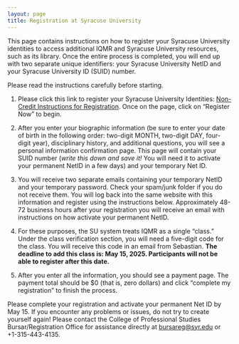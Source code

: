 ```yaml
---
layout: page
title: Registration at Syracuse University
---
```


This page contains instructions on how to register your Syracuse University identities to access additional IQMR and Syracuse University resources, such as its library. Once the entire process is completed, you will end up with two separate unique identifiers: your Syracuse University NetID and your Syracuse University ID (SUID) number.
 
Please read the instructions carefully before starting.
 
1. Please click this link to register your Syracuse University Identities: [Non-Credit Instructions for Registration](https://professionalstudies.syracuse.edu/academics/non-credit-class-instructions-for-registration/). Once on the page, click on “Register Now” to begin. 
 
2. After you enter your biographic information (be sure to enter your date of birth in the following order: two-digit MONTH, two-digit DAY, four-digit year), disciplinary history, and additional questions, you will see a personal information confirmation page. This page will contain your SUID number (_write this down and save it!_ You will need it to activate your permanent NetID in a few days) and your temporary Net ID. 

3. You will receive two separate emails containing your temporary NetID and your temporary password. Check your spam/junk folder if you do not receive them. You will log back into the same website with this information and register using the instructions below. Approximately 48-72 business hours after your registration you will receive an email with instructions on how activate your permanent NetID. 
 
4. For these purposes, the SU system treats IQMR as a single “class.” Under the class verification section, you will need a five-digit code for the class. You will receive this code in an email from Sebastian. **The deadline to add this class is: May 15, 2025. Participants will not be able to register after this date.**
 
5. After you enter all the information, you should see a payment page. The payment total should be $0 (that is, zero dollars) and click “complete my registration” to finish the process.
 
Please complete your registration and activate your permanent Net ID by May 15. If you encounter any problems or issues, do not try to create yourself again! Please contact the College of Professional Studies Bursar/Registration Office for assistance directly at bursareg@syr.edu or +1-315-443-4135.
